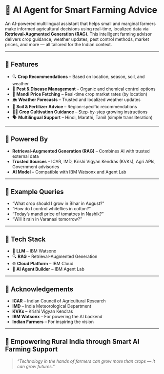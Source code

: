 # 🌾 AI Agent for Smart Farming Advice

An AI-powered multilingual assistant that helps small and marginal farmers make informed agricultural decisions using real-time, localized data via **Retrieval-Augmented Generation (RAG)**. This intelligent farming advisor delivers crop guidance, weather updates, pest control methods, market prices, and more — all tailored for the Indian context.

---

## 🚀 Features

- 🔍 **Crop Recommendations** – Based on location, season, soil, and weather  
- 🐛 **Pest & Disease Management** – Organic and chemical control options  
- 🛒 **Mandi Price Fetching** – Real-time crop market rates (by location)  
- 🌦️ **Weather Forecasts** – Trusted and localized weather updates  
- 🌱 **Soil & Fertilizer Advice** – Region-specific recommendations  
- 👨‍🌾 **Crop Cultivation Guidance** – Step-by-step growing instructions  
- 🗣️ **Multilingual Support** – Hindi, Marathi, Tamil (simple transliteration)

---

## 🧠 Powered By

- **Retrieval-Augmented Generation (RAG)** – Combines AI with trusted external data
- **Trusted Sources** – ICAR, IMD, Krishi Vigyan Kendras (KVKs), Agri APIs, Government advisories
- **AI Model** – Compatible with IBM Watsonx and Agent Lab

---

## 🧪 Example Queries

- “What crop should I grow in Bihar in August?”
- “How do I control whiteflies in cotton?”
- “Today’s mandi price of tomatoes in Nashik?”
- “Will it rain in Varanasi tomorrow?”

---

## 🧩 Tech Stack

- 🧠 **LLM** – IBM Watsonx  
- 🔍 **RAG** – Retrieval-Augmented Generation  
- 🌐 **Cloud Platform** – IBM Cloud  
- 📡 **AI Agent Builder** – IBM Agent Lab

---

## 🙌 Acknowledgements

- **ICAR** – Indian Council of Agricultural Research  
- **IMD** – India Meteorological Department  
- **KVKs** – Krishi Vigyan Kendras  
- **IBM Watsonx** – For powering the AI backend  
- **Indian Farmers** – For inspiring the vision

---

## 🌱 Empowering Rural India through Smart AI Farming Support

> _“Technology in the hands of farmers can grow more than crops — it can grow futures.”_

